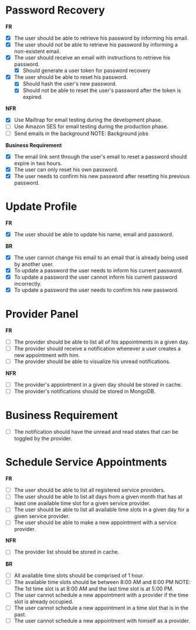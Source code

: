   # Password Recovery

  **FR**

  - [x] The user should be able to retrieve his password by informing his email.
  - [x] The user should not be able to retrieve his password by informing a non-existent email.
  - [x] The user should receive an email with instructions to retrieve his password.
    - [x] Should generate a user token for password recovery
  - [x] The user should be able to reset his password.
    - [x] Should hash the user's new password.
    - [x] Should not be able to reset the user's password after the token is expired.

  **NFR**

  - [x] Use Mailtrap for email testing during the development phase.
  - [ ] Use Amazon SES for email testing during the production phase.
  - [ ] Send emails in the background
  NOTE: Background jobs

  **Business Requirement**

  - [x] The email link sent through the user's email to reset a password should expire in two hours.
  - [x] The user can only reset his own password.
  - [x] The user needs to confirm his new password after resetting his previous password.

  # Update Profile

  **FR**
  - [x] The user should be able to update his name, email and password.

  **BR**

  - [x] The user cannot change his email to an email that is already being used by another user.
  - [x] To update a password the user needs to inform his current password.
  - [x] To update a password the user cannot inform his current password incorrectly.
  - [x] To update a password the user needs to confirm his new password.

  # Provider Panel

  **FR**

  - [ ] The provider should be able to list all of his appointments in a given day.
  - [ ] The provider should receive a notification whenever a user creates a new appointment with him.
  - [ ] The provider should be able to visualize his unread notifications.

  **NFR**

  - [ ] The provider's appointment in a given day should be stored in cache.
  - [ ] The provider's notifications should be stored in MongoDB.

  # Business Requirement

  - [ ] The notification should have the unread and read states that can be toggled by the provider.

  # Schedule Service Appointments

  **FR**

  - [ ] The user should be able to list all registered service providers.
  - [ ] The user should be able to list all days from a given month that has at least one available time slot for a given service provider.
  - [ ] The user should be able to list all available time slots in a given day for a given service provider.
  - [ ] The user should be able to make a new appointment with a service provider.

  **NFR**

  - [ ] The provider list should be stored in cache.

  **BR**

  - [ ] All available time slots should be comprised of 1 hour.
  - [ ] The available time slots should be between 8:00 AM and 6:00 PM
  NOTE: The 1st time slot is at 8:00 AM and the last time slot is at 5:00 PM.
  - [ ] The user cannot schedule a new appointment with a provider if the time slot is already occupied.
  - [ ] The user cannot schedule a new appointment in a time slot that is in the past.
  - [ ] The user cannot schedule a new appointment with himself as a provider.
